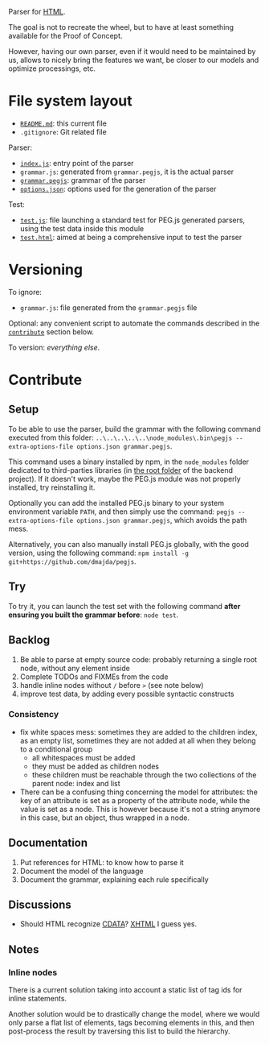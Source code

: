 Parser for [HTML](http://en.wikipedia.org/wiki/HTML).

The goal is not to recreate the wheel, but to have at least something available for the Proof of Concept.

However, having our own parser, even if it would need to be maintained by us, allows to nicely bring the features we want, be closer to our models and optimize processings, etc.

# File system layout

* [`README.md`](./README.md): this current file
* `.gitignore`: Git related file

Parser:

* [`index.js`](./index.js): entry point of the parser
* `grammar.js`: generated from `grammar.pegjs`, it is the actual parser
* [`grammar.pegjs`](./grammar.pegjs): grammar of the parser
* [`options.json`](./options.json): options used for the generation of the parser

Test:

* [`test.js`](./test.js): file launching a standard test for PEG.js generated parsers, using the test data inside this module
* [`test.html`](./test.html): aimed at being a comprehensive input to test the parser

# Versioning

To ignore:

* `grammar.js`: file generated from the `grammar.pegjs` file

Optional: any convenient script to automate the commands described in the [`contribute`](#contribute) section below.

To version: _everything else_.

# Contribute

## Setup

To be able to use the parser, build the grammar with the following command executed from this folder: `..\..\..\..\..\node_modules\.bin\pegjs --extra-options-file options.json grammar.pegjs`.

This command uses a binary installed by npm, in the `node_modules` folder dedicated to third-parties libraries (in [the root folder](/) of the backend project). If it doesn't work, maybe the PEG.js module was not properly installed, try reinstalling it.

Optionally you can add the installed PEG.js binary to your system environment variable `PATH`, and then simply use the command: `pegjs --extra-options-file options.json grammar.pegjs`, which avoids the path mess.

Alternatively, you can also manually install PEG.js globally, with the good version, using the following command: `npm install -g git+https://github.com/dmajda/pegjs`.

## Try

To try it, you can launch the test set with the following command __after ensuring you built the grammar before__: `node test`.

## Backlog

1. Be able to parse at empty source code: probably returning a single root node, without any element inside
1. Complete TODOs and FIXMEs from the code
1. handle inline nodes without `/` before `>` (see note below)
1. improve test data, by adding every possible syntactic constructs

### Consistency

* fix white spaces mess: sometimes they are added to the children index, as an empty list, sometimes they are not added at all when they belong to a conditional group
	* all whitespaces must be added
	* they must be added as children nodes
	* these children must be reachable through the two collections of the parent node: index and list
* There can be a confusing thing concerning the model for attributes: the key of an attribute is set as a property of the attribute node, while the value is set as a node. This is however because it's not a string anymore in this case, but an object, thus wrapped in a node.

## Documentation

1. Put references for HTML: to know how to parse it
1. Document the model of the language
1. Document the grammar, explaining each rule specifically

## Discussions

* Should HTML recognize [CDATA](http://en.wikipedia.org/wiki/CDATA)? [XHTML](http://en.wikipedia.org/wiki/XHTML) I guess yes.

## Notes

### Inline nodes

There is a current solution taking into account a static list of tag ids for inline statements.

Another solution would be to drastically change the model, where we would only parse a flat list of elements, tags becoming elements in this, and then post-process the result by traversing this list to build the hierarchy.
